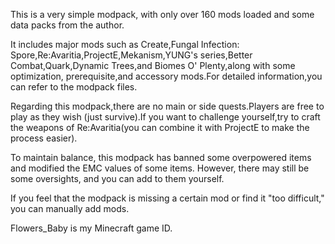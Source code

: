 This is a very simple modpack, with only over 160 mods loaded and some data packs from the author.

It includes major mods such as Create,Fungal Infection: Spore,Re:Avaritia,ProjectE,Mekanism,YUNG's series,Better Combat,Quark,Dynamic Trees,and Biomes O' Plenty,along with some optimization, prerequisite,and accessory mods.For detailed information,you can refer to the modpack files.

Regarding this modpack,there are no main or side quests.Players are free to play as they wish (just survive).If you want to challenge yourself,try to craft the weapons of Re:Avaritia(you can combine it with ProjectE to make the process easier).

To maintain balance, this modpack has banned some overpowered items and modified the EMC values of some items. However, there may still be some oversights, and you can add to them yourself.

If you feel that the modpack is missing a certain mod or find it "too difficult," you can manually add mods.

Flowers_Baby is my Minecraft game ID.
